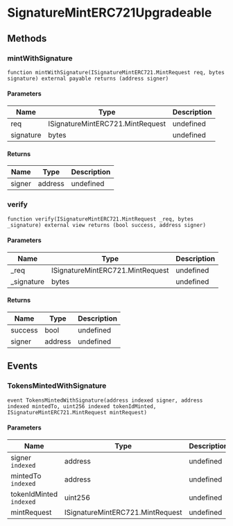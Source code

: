 # SignatureMintERC721Upgradeable









## Methods

### mintWithSignature

```solidity
function mintWithSignature(ISignatureMintERC721.MintRequest req, bytes signature) external payable returns (address signer)
```





#### Parameters

| Name | Type | Description |
|---|---|---|
| req | ISignatureMintERC721.MintRequest | undefined |
| signature | bytes | undefined |

#### Returns

| Name | Type | Description |
|---|---|---|
| signer | address | undefined |

### verify

```solidity
function verify(ISignatureMintERC721.MintRequest _req, bytes _signature) external view returns (bool success, address signer)
```





#### Parameters

| Name | Type | Description |
|---|---|---|
| _req | ISignatureMintERC721.MintRequest | undefined |
| _signature | bytes | undefined |

#### Returns

| Name | Type | Description |
|---|---|---|
| success | bool | undefined |
| signer | address | undefined |



## Events

### TokensMintedWithSignature

```solidity
event TokensMintedWithSignature(address indexed signer, address indexed mintedTo, uint256 indexed tokenIdMinted, ISignatureMintERC721.MintRequest mintRequest)
```





#### Parameters

| Name | Type | Description |
|---|---|---|
| signer `indexed` | address | undefined |
| mintedTo `indexed` | address | undefined |
| tokenIdMinted `indexed` | uint256 | undefined |
| mintRequest  | ISignatureMintERC721.MintRequest | undefined |



